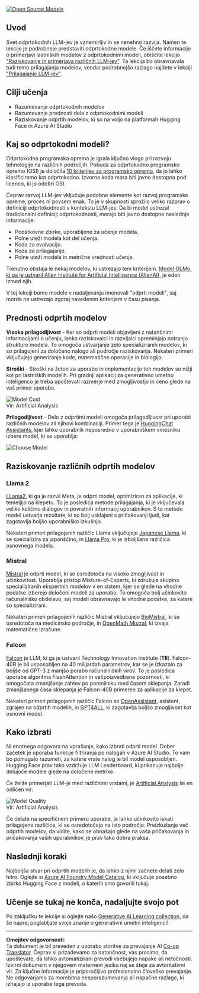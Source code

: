 <!--
CO_OP_TRANSLATOR_METADATA:
{
  "original_hash": "a2a83aac52158c23161046cbd13faa2b",
  "translation_date": "2025-10-18T01:47:27+00:00",
  "source_file": "16-open-source-models/README.md",
  "language_code": "sl"
}
-->
[![Open Source Models](../../../translated_images/16-lesson-banner.6b56555e8404fda1716382db4832cecbe616ccd764de381f0af6cfd694d05f74.sl.png)](https://youtu.be/CuICgfuHFSg?si=x8SpFRUsIxM9dohN)

## Uvod

Svet odprtokodnih LLM-jev je vznemirljiv in se nenehno razvija. Namen te lekcije je podrobneje predstaviti odprtokodne modele. Če iščete informacije o primerjavi lastniških modelov z odprtokodnimi modeli, obiščite lekcijo ["Raziskovanje in primerjava različnih LLM-jev"](../02-exploring-and-comparing-different-llms/README.md?WT.mc_id=academic-105485-koreyst). Ta lekcija bo obravnavala tudi temo prilagajanja modelov, vendar podrobnejšo razlago najdete v lekciji ["Prilagajanje LLM-jev"](../18-fine-tuning/README.md?WT.mc_id=academic-105485-koreyst).

## Cilji učenja

- Razumevanje odprtokodnih modelov
- Razumevanje prednosti dela z odprtokodnimi modeli
- Raziskovanje odprtih modelov, ki so na voljo na platformah Hugging Face in Azure AI Studio

## Kaj so odprtokodni modeli?

Odprtokodna programska oprema je igrala ključno vlogo pri razvoju tehnologije na različnih področjih. Pobuda za odprtokodno programsko opremo (OSI) je določila [10 kriterijev za programsko opremo](https://web.archive.org/web/20241126001143/https://opensource.org/osd?WT.mc_id=academic-105485-koreyst), da jo lahko klasificiramo kot odprtokodno. Izvorna koda mora biti javno dostopna pod licenco, ki jo odobri OSI.

Čeprav razvoj LLM-jev vključuje podobne elemente kot razvoj programske opreme, proces ni povsem enak. To je v skupnosti sprožilo veliko razprav o definiciji odprtokodnosti v kontekstu LLM-jev. Da bi model ustrezal tradicionalni definiciji odprtokodnosti, morajo biti javno dostopne naslednje informacije:

- Podatkovne zbirke, uporabljene za učenje modela.
- Polne uteži modela kot del učenja.
- Koda za evalvacijo.
- Koda za prilagajanje.
- Polne uteži modela in metrične vrednosti učenja.

Trenutno obstaja le nekaj modelov, ki ustrezajo tem kriterijem. [Model OLMo, ki ga je ustvaril Allen Institute for Artificial Intelligence (AllenAI)](https://huggingface.co/allenai/OLMo-7B?WT.mc_id=academic-105485-koreyst), je eden izmed njih.

V tej lekciji bomo modele v nadaljevanju imenovali "odprti modeli", saj morda ne ustrezajo zgoraj navedenim kriterijem v času pisanja.

## Prednosti odprtih modelov

**Visoka prilagodljivost** - Ker so odprti modeli objavljeni z natančnimi informacijami o učenju, lahko raziskovalci in razvijalci spreminjajo notranjo strukturo modela. To omogoča ustvarjanje zelo specializiranih modelov, ki so prilagojeni za določeno nalogo ali področje raziskovanja. Nekateri primeri vključujejo generiranje kode, matematične operacije in biologijo.

**Stroški** - Stroški na žeton za uporabo in implementacijo teh modelov so nižji kot pri lastniških modelih. Pri gradnji aplikacij za generativno umetno inteligenco je treba upoštevati razmerje med zmogljivostjo in ceno glede na vaš primer uporabe.

![Model Cost](../../../translated_images/model-price.3f5a3e4d32ae00b465325159e1f4ebe7b5861e95117518c6bfc37fe842950687.sl.png)  
Vir: Artificial Analysis

**Prilagodljivost** - Delo z odprtimi modeli omogoča prilagodljivost pri uporabi različnih modelov ali njihovi kombinaciji. Primer tega je [HuggingChat Assistants](https://huggingface.co/chat?WT.mc_id=academic-105485-koreyst), kjer lahko uporabnik neposredno v uporabniškem vmesniku izbere model, ki se uporablja:

![Choose Model](../../../translated_images/choose-model.f095d15bbac922141591fd4fac586dc8d25e69b42abf305d441b84c238e293f2.sl.png)

## Raziskovanje različnih odprtih modelov

### Llama 2

[LLama2](https://huggingface.co/meta-llama?WT.mc_id=academic-105485-koreyst), ki ga je razvil Meta, je odprti model, optimiziran za aplikacije, ki temeljijo na klepetu. To je posledica metode prilagajanja, ki je vključevala veliko količino dialogov in povratnih informacij uporabnikov. S to metodo model ustvarja rezultate, ki so bolj usklajeni s pričakovanji ljudi, kar zagotavlja boljšo uporabniško izkušnjo.

Nekateri primeri prilagojenih različic Llama vključujejo [Japanese Llama](https://huggingface.co/elyza/ELYZA-japanese-Llama-2-7b?WT.mc_id=academic-105485-koreyst), ki se specializira za japonščino, in [Llama Pro](https://huggingface.co/TencentARC/LLaMA-Pro-8B?WT.mc_id=academic-105485-koreyst), ki je izboljšana različica osnovnega modela.

### Mistral

[Mistral](https://huggingface.co/mistralai?WT.mc_id=academic-105485-koreyst) je odprti model, ki se osredotoča na visoko zmogljivost in učinkovitost. Uporablja pristop Mixture-of-Experts, ki združuje skupino specializiranih ekspertnih modelov v en sistem, kjer se glede na vhodne podatke izberejo določeni modeli za uporabo. To omogoča bolj učinkovito računalniško obdelavo, saj modeli obravnavajo le vhodne podatke, za katere so specializirani.

Nekateri primeri prilagojenih različic Mistral vključujejo [BioMistral](https://huggingface.co/BioMistral/BioMistral-7B?text=Mon+nom+est+Thomas+et+mon+principal?WT.mc_id=academic-105485-koreyst), ki se osredotoča na medicinsko področje, in [OpenMath Mistral](https://huggingface.co/nvidia/OpenMath-Mistral-7B-v0.1-hf?WT.mc_id=academic-105485-koreyst), ki izvaja matematične izračune.

### Falcon

[Falcon](https://huggingface.co/tiiuae?WT.mc_id=academic-105485-koreyst) je LLM, ki ga je ustvaril Technology Innovation Institute (**TII**). Falcon-40B je bil usposobljen na 40 milijardah parametrov, kar se je izkazalo za boljše od GPT-3 z manjšo porabo računalniških virov. To je posledica uporabe algoritma FlashAttention in večpoizvedbene pozornosti, ki omogočata zmanjšanje zahtev po pomnilniku med časom sklepanja. Zaradi zmanjšanega časa sklepanja je Falcon-40B primeren za aplikacije za klepet.

Nekateri primeri prilagojenih različic Falcon so [OpenAssistant](https://huggingface.co/OpenAssistant/falcon-40b-sft-top1-560?WT.mc_id=academic-105485-koreyst), asistent, zgrajen na odprtih modelih, in [GPT4ALL](https://huggingface.co/nomic-ai/gpt4all-falcon?WT.mc_id=academic-105485-koreyst), ki zagotavlja boljšo zmogljivost kot osnovni model.

## Kako izbrati

Ni enotnega odgovora na vprašanje, kako izbrati odprti model. Dober začetek je uporaba funkcije filtriranja po nalogah v Azure AI Studio. To vam bo pomagalo razumeti, za katere vrste nalog je bil model usposobljen. Hugging Face prav tako vzdržuje LLM Leaderboard, ki prikazuje najbolje delujoče modele glede na določene metrike.

Če želite primerjati LLM-je med različnimi vrstami, je [Artificial Analysis](https://artificialanalysis.ai/?WT.mc_id=academic-105485-koreyst) še en odličen vir:

![Model Quality](../../../translated_images/model-quality.aaae1c22e00f7ee1cd9dc186c611ac6ca6627eabd19e5364dce9e216d25ae8a5.sl.png)  
Vir: Artificial Analysis

Če delate na specifičnem primeru uporabe, je lahko učinkovito iskati prilagojene različice, ki se osredotočajo na isto področje. Preizkušanje več odprtih modelov, da vidite, kako se obnašajo glede na vaša pričakovanja in pričakovanja vaših uporabnikov, je prav tako dobra praksa.

## Naslednji koraki

Najboljša stvar pri odprtih modelih je, da lahko z njimi začnete delati zelo hitro. Oglejte si [Azure AI Foundry Model Catalog](https://ai.azure.com?WT.mc_id=academic-105485-koreyst), ki vključuje posebno zbirko Hugging Face z modeli, o katerih smo govorili tukaj.

## Učenje se tukaj ne konča, nadaljujte svojo pot

Po zaključku te lekcije si oglejte našo [Generative AI Learning collection](https://aka.ms/genai-collection?WT.mc_id=academic-105485-koreyst), da še naprej poglabljate svoje znanje o generativni umetni inteligenci!

---

**Omejitev odgovornosti**:  
Ta dokument je bil preveden z uporabo storitve za prevajanje AI [Co-op Translator](https://github.com/Azure/co-op-translator). Čeprav si prizadevamo za natančnost, vas prosimo, da upoštevate, da lahko avtomatizirani prevodi vsebujejo napake ali netočnosti. Izvirni dokument v njegovem maternem jeziku naj se šteje za avtoritativni vir. Za ključne informacije je priporočljivo profesionalno človeško prevajanje. Ne odgovarjamo za morebitna nesporazumevanja ali napačne razlage, ki izhajajo iz uporabe tega prevoda.